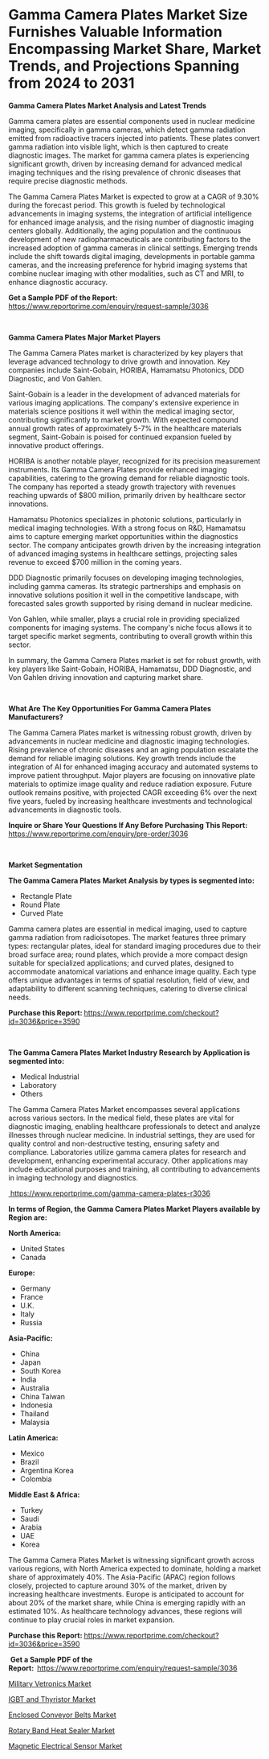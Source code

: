 <p><h1>Gamma Camera Plates Market Size Furnishes Valuable Information Encompassing Market Share, Market Trends, and Projections Spanning from 2024 to 2031</h1></p><p><strong>Gamma Camera Plates Market Analysis and Latest Trends</strong></p>
<p><p>Gamma camera plates are essential components used in nuclear medicine imaging, specifically in gamma cameras, which detect gamma radiation emitted from radioactive tracers injected into patients. These plates convert gamma radiation into visible light, which is then captured to create diagnostic images. The market for gamma camera plates is experiencing significant growth, driven by increasing demand for advanced medical imaging techniques and the rising prevalence of chronic diseases that require precise diagnostic methods.</p><p>The Gamma Camera Plates Market is expected to grow at a CAGR of 9.30% during the forecast period. This growth is fueled by technological advancements in imaging systems, the integration of artificial intelligence for enhanced image analysis, and the rising number of diagnostic imaging centers globally. Additionally, the aging population and the continuous development of new radiopharmaceuticals are contributing factors to the increased adoption of gamma cameras in clinical settings. Emerging trends include the shift towards digital imaging, developments in portable gamma cameras, and the increasing preference for hybrid imaging systems that combine nuclear imaging with other modalities, such as CT and MRI, to enhance diagnostic accuracy.</p></p>
<p><strong>Get a Sample PDF of the Report:&nbsp;</strong> <a href="https://www.reportprime.com/enquiry/request-sample/3036">https://www.reportprime.com/enquiry/request-sample/3036</a></p>
<p>&nbsp;</p>
<p><strong>Gamma Camera Plates Major Market Players</strong></p>
<p><p>The Gamma Camera Plates market is characterized by key players that leverage advanced technology to drive growth and innovation. Key companies include Saint-Gobain, HORIBA, Hamamatsu Photonics, DDD Diagnostic, and Von Gahlen. </p><p>Saint-Gobain is a leader in the development of advanced materials for various imaging applications. The company's extensive experience in materials science positions it well within the medical imaging sector, contributing significantly to market growth. With expected compound annual growth rates of approximately 5-7% in the healthcare materials segment, Saint-Gobain is poised for continued expansion fueled by innovative product offerings.</p><p>HORIBA is another notable player, recognized for its precision measurement instruments. Its Gamma Camera Plates provide enhanced imaging capabilities, catering to the growing demand for reliable diagnostic tools. The company has reported a steady growth trajectory with revenues reaching upwards of $800 million, primarily driven by healthcare sector innovations.</p><p>Hamamatsu Photonics specializes in photonic solutions, particularly in medical imaging technologies. With a strong focus on R&D, Hamamatsu aims to capture emerging market opportunities within the diagnostics sector. The company anticipates growth driven by the increasing integration of advanced imaging systems in healthcare settings, projecting sales revenue to exceed $700 million in the coming years.</p><p>DDD Diagnostic primarily focuses on developing imaging technologies, including gamma cameras. Its strategic partnerships and emphasis on innovative solutions position it well in the competitive landscape, with forecasted sales growth supported by rising demand in nuclear medicine.</p><p>Von Gahlen, while smaller, plays a crucial role in providing specialized components for imaging systems. The company's niche focus allows it to target specific market segments, contributing to overall growth within this sector.</p><p>In summary, the Gamma Camera Plates market is set for robust growth, with key players like Saint-Gobain, HORIBA, Hamamatsu, DDD Diagnostic, and Von Gahlen driving innovation and capturing market share.</p></p>
<p>&nbsp;</p>
<p><strong>What Are The Key Opportunities For Gamma Camera Plates Manufacturers?</strong></p>
<p><p>The Gamma Camera Plates market is witnessing robust growth, driven by advancements in nuclear medicine and diagnostic imaging technologies. Rising prevalence of chronic diseases and an aging population escalate the demand for reliable imaging solutions. Key growth trends include the integration of AI for enhanced imaging accuracy and automated systems to improve patient throughput. Major players are focusing on innovative plate materials to optimize image quality and reduce radiation exposure. Future outlook remains positive, with projected CAGR exceeding 6% over the next five years, fueled by increasing healthcare investments and technological advancements in diagnostic tools.</p></p>
<p><strong>Inquire or Share Your Questions If Any Before Purchasing This Report:</strong> <a href="https://www.reportprime.com/enquiry/pre-order/3036">https://www.reportprime.com/enquiry/pre-order/3036</a></p>
<p>&nbsp;</p>
<p><strong>Market Segmentation</strong></p>
<p><strong>The Gamma Camera Plates Market Analysis by types is segmented into:</strong></p>
<p><ul><li>Rectangle Plate</li><li>Round Plate</li><li>Curved Plate</li></ul></p>
<p><p>Gamma camera plates are essential in medical imaging, used to capture gamma radiation from radioisotopes. The market features three primary types: rectangular plates, ideal for standard imaging procedures due to their broad surface area; round plates, which provide a more compact design suitable for specialized applications; and curved plates, designed to accommodate anatomical variations and enhance image quality. Each type offers unique advantages in terms of spatial resolution, field of view, and adaptability to different scanning techniques, catering to diverse clinical needs.</p></p>
<p><strong>Purchase this Report:&nbsp;</strong><a href="https://www.reportprime.com/checkout?id=3036&price=3590">https://www.reportprime.com/checkout?id=3036&price=3590</a></p>
<p>&nbsp;</p>
<p><strong>The Gamma Camera Plates Market Industry Research by Application is segmented into:</strong></p>
<p><ul><li>Medical Industrial</li><li>Laboratory</li><li>Others</li></ul></p>
<p><p>The Gamma Camera Plates Market encompasses several applications across various sectors. In the medical field, these plates are vital for diagnostic imaging, enabling healthcare professionals to detect and analyze illnesses through nuclear medicine. In industrial settings, they are used for quality control and non-destructive testing, ensuring safety and compliance. Laboratories utilize gamma camera plates for research and development, enhancing experimental accuracy. Other applications may include educational purposes and training, all contributing to advancements in imaging technology and diagnostics.</p></p>
<p><a href="https://www.reportprime.com/gamma-camera-plates-r3036">&nbsp;https://www.reportprime.com/gamma-camera-plates-r3036</a></p>
<p><strong>In terms of Region, the Gamma Camera Plates Market Players available by Region are:</strong></p>
<p>
    <p> <strong> North America: </strong>
        <ul>
            <li>United States</li>
            <li>Canada</li>
        </ul>
        </p> 
    <p> <strong> Europe: </strong>
        <ul>
            <li>Germany</li>
            <li>France</li>
            <li>U.K.</li>
            <li>Italy</li>
            <li>Russia</li>
        </ul>
        </p> 
    <p> <strong> Asia-Pacific: </strong>
        <ul>
            <li>China</li>
            <li>Japan</li>
            <li>South Korea</li>
            <li>India</li>
            <li>Australia</li>
            <li>China Taiwan</li>
            <li>Indonesia</li>
            <li>Thailand</li>
            <li>Malaysia</li>
        </ul>
        </p> 
    <p> <strong> Latin America: </strong>
        <ul>
            <li>Mexico</li>
            <li>Brazil</li>
            <li>Argentina Korea</li>
            <li>Colombia</li>
        </ul>
        </p> 
    <p> <strong> Middle East & Africa: </strong>
        <ul>
            <li>Turkey</li>
            <li>Saudi</li>
            <li>Arabia</li>
            <li>UAE</li>
            <li>Korea</li>
        </ul>
    </p>
    </p>
<p><p>The Gamma Camera Plates Market is witnessing significant growth across various regions, with North America expected to dominate, holding a market share of approximately 40%. The Asia-Pacific (APAC) region follows closely, projected to capture around 30% of the market, driven by increasing healthcare investments. Europe is anticipated to account for about 20% of the market share, while China is emerging rapidly with an estimated 10%. As healthcare technology advances, these regions will continue to play crucial roles in market expansion.</p></p>
<p><strong>Purchase this Report: </strong><a href="https://www.reportprime.com/checkout?id=3036&price=3590">https://www.reportprime.com/checkout?id=3036&price=3590</a></p>
<p>&nbsp;<strong>Get a Sample PDF of the Report:&nbsp;&nbsp;</strong><a href="https://www.reportprime.com/enquiry/request-sample/3036">https://www.reportprime.com/enquiry/request-sample/3036</a></p>
<p><strong></strong></p>
<p><p><a href="https://www.linkedin.com/pulse/military-vetronics-market-indicators-size-regional-breakdown-tjpne?trackingId=BMIDwsa%2FQqmKycwhz7seQg%3D%3D">Military Vetronics Market</a></p><p><a href="https://www.linkedin.com/pulse/what-growth-drivers-igbt-thyristor-market-comprehensive-study-dt20e?trackingId=7UpVRebnS0GR6eQ3Q5FHGg%3D%3D">IGBT and Thyristor Market</a></p><p><a href="https://issuu.com/reportprime-2/docs/enclosed-conveyor-belts-market-size-2030.pptx">Enclosed Conveyor Belts Market</a></p><p><a href="https://www.linkedin.com/pulse/what-factors-influence-rotary-band-heat-sealer-market-coming-g0yre?trackingId=SeZkFaVZQZ28f4UXoNSqNQ%3D%3D">Rotary Band Heat Sealer Market</a></p><p><a href="https://issuu.com/reportprime-2/docs/magnetic-electrical-sensor-market-size-2030.pptx">Magnetic Electrical Sensor Market</a></p></p>